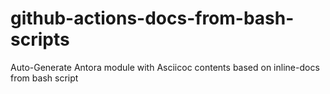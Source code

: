 # github-actions-docs-from-bash-scripts
Auto-Generate Antora module with Asciicoc contents based on inline-docs from bash script
